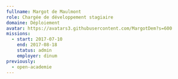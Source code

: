 ```yaml
---
fullname: Margot de Maulmont
role: Chargée de développement stagiaire
domaine: Déploiement
avatar: https://avatars3.githubusercontent.com/MargotDem?s=600
missions:
  - start: 2017-07-10
    end: 2017-08-18
    status: admin
    employer: dinum
previously:
  - open-academie
---
```

